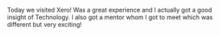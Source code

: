 <p>Today we visited Xero! Was a great experience and I actually got a good insight of Technology. I also got a mentor whom I got to meet which was different but very exciting!</p>